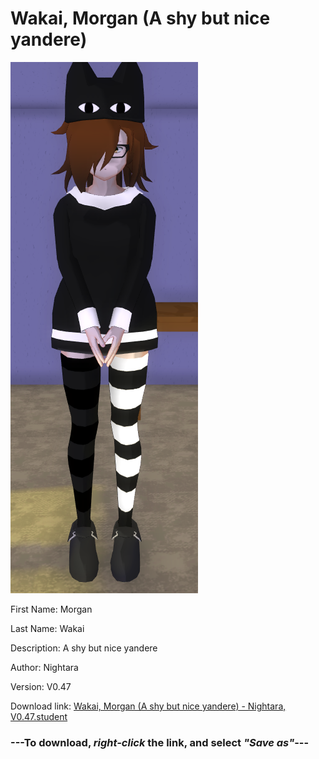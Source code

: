 # Wakai, Morgan (A shy but nice yandere)

<img src="https://raw.githubusercontent.com/Arbiter1223/Daigaku-Gurashi-Custom-Students/master/Students/Files/Wakai%2C%20Morgan%20(A%20shy%20but%20nice%20yandere).png" title="Wakai, Morgan (A shy but nice yandere) - Nightara, V0.47">

First Name: Morgan

Last Name: Wakai

Description: A shy but nice yandere

Author: Nightara

Version: V0.47

Download link: <a href="https://raw.githubusercontent.com/Arbiter1223/Daigaku-Gurashi-Custom-Students/master/Students/Files/Wakai%2C%20Morgan%20(A%20shy%20but%20nice%20yandere)%20-%20Nightara%2C%20V0.47.student">Wakai, Morgan (A shy but nice yandere) - Nightara, V0.47.student</a>

### ---**To download, _right-click_ the link, and select _"Save as"_**---
